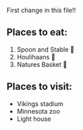 First change in this file!!

## Places to eat:

1. Spoon and Stable :beer:
2. Houlihaans :beer:
3. Natures Basket :taco:

## Places to visit:

- Vikings stadium
- Minnesota zoo
- Light house
